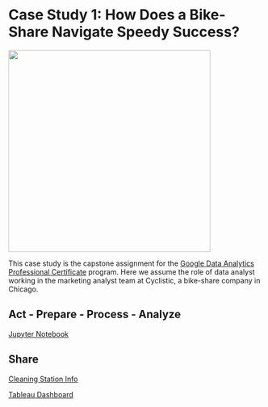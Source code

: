 # Case Study 1: How Does a Bike-Share Navigate Speedy Success? 

<img src='../cyclistics-logo.png' width='400'>

<br>

This case study is the capstone assignment for the [Google Data Analytics Professional Certificate](https://www.coursera.org/professional-certificates/google-data-analytics) program. Here we assume the role of data analyst working in the marketing analyst team at Cyclistic, a bike-share company in Chicago.

## Act - Prepare - Process - Analyze
[Jupyter Notebook](./cyclistic_bikeshare_analysis.ipynb)

## Share
[Cleaning Station Info](./clean_station_info.ipynb)

[Tableau Dashboard](https://public.tableau.com/views/CyclisticBikeShare_16611333780870/Overview?:language=en-US&:display_count=n&:origin=viz_share_link)